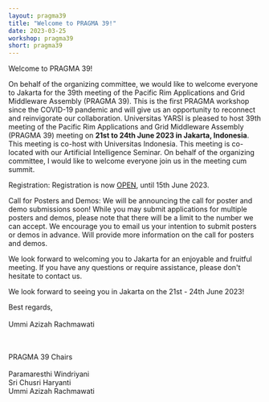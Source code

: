 ```yaml
---
layout: pragma39
title: "Welcome to PRAGMA 39!"
date: 2023-03-25
workshop: pragma39
short: pragma39
---
```


<div class="border39">Welcome to PRAGMA 39!</div>

On behalf of the organizing committee, we would like to welcome everyone to Jakarta for the 39th meeting of the Pacific Rim Applications and Grid Middleware Assembly (PRAGMA 39). This is the first PRAGMA workshop since the COVID-19 pandemic and will give us an opportunity to reconnect and reinvigorate our collaboration. Universitas YARSI is pleased to host 39th meeting of the Pacific Rim Applications and Grid Middleware Assembly (PRAGMA 39) meeting on <b>21st to 24th June 2023 in Jakarta, Indonesia</b>. This meeting is co-host with Universitas Indonesia. This meeting is co-located with our Artificial Intelligence Seminar. On behalf of the organizing committee, I would like to welcome everyone join us in the meeting cum summit.

Registration:
Registration is now <a href="https://bit.ly/PRAGMA39Registration" target="new">OPEN</a>, until 15th June 2023.

Call for Posters and Demos:
We will be announcing the call for poster and demo submissions soon! While you may submit applications for multiple posters and demos, please note that there will be a limit to the number we can accept. We encourage you to email us your intention to submit posters or demos in advance. Will provide more information on the call for posters and demos.

We look forward to welcoming you to Jakarta for an enjoyable and fruitful meeting. If you have any questions or require assistance, please don't hesitate to contact us.

We look forward to seeing you in Jakarta on the 21st - 24th June 2023!

Best regards,
<br>
<br>
Ummi Azizah Rachmawati


<br>
<br>
<div class="border39">PRAGMA 39 Chairs</div>
<br/>
Paramaresthi Windriyani<br/>
Sri Chusri Haryanti<br/>
Ummi Azizah Rachmawati
<br>
